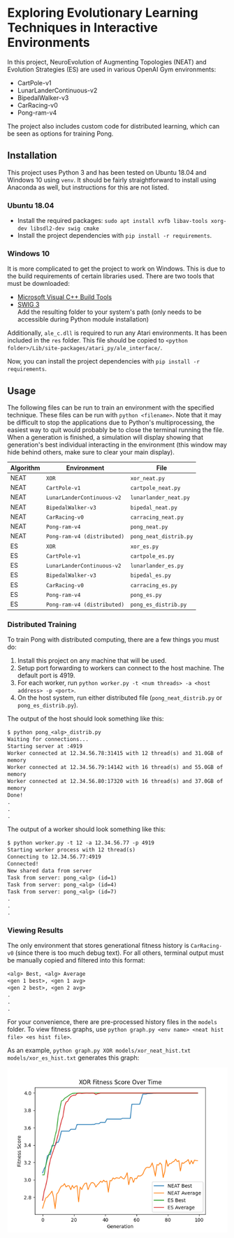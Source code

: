 # Exploring Evolutionary Learning Techniques in Interactive Environments 

In this project, NeuroEvolution of Augmenting Topologies (NEAT) and Evolution Strategies (ES) are used in various OpenAI Gym environments: 

* CartPole-v1
* LunarLanderContinuous-v2 
* BipedalWalker-v3
* CarRacing-v0
* Pong-ram-v4

The project also includes custom code for distributed learning, which can be seen as options for training Pong. 

## Installation

This project uses Python 3 and has been tested on Ubuntu 18.04 and Windows 10 using `venv`. It should be fairly straightforward to install using Anaconda as well, but instructions for this are not listed. 

### Ubuntu 18.04 

* Install the required packages: `sudo apt install xvfb libav-tools xorg-dev libsdl2-dev swig cmake` 
* Install the project dependencies with `pip install -r requirements`. 

### Windows 10 

It is more complicated to get the project to work on Windows. This is due to the build requirements of certain libraries used. There are two tools that must be downloaded: 

* [Microsoft Visual C++ Build Tools](https://visualstudio.microsoft.com/downloads/)
* [SWIG 3](https://sourceforge.net/projects/swig/files/swigwin/swigwin-3.0.12/)  
  Add the resulting folder to your system's path (only needs to be accessible during Python module installation)

Additionally, `ale_c.dll` is required to run any Atari environments. It has been included in the `res` folder. This file should be copied to `<python folder>/Lib/site-packages/atari_py/ale_interface/`. 

Now, you can install the project dependencies with `pip install -r requirements`. 

## Usage 

The following files can be run to train an environment with the specified technique. These files can be run with `python <filename>`. Note that it may be difficult to stop the applications due to Python's multiprocessing, the easiest way to quit would probably be to close the terminal running the file. When a generation is finished, a simulation will display showing that generation's best individual interacting in the environment (this window may hide behind others, make sure to clear your main display). 

| Algorithm | Environment | File | 
| --------- | ----------- | ---- |
| NEAT      | `XOR                      ` | `xor_neat.py         ` | 
| NEAT      | `CartPole-v1              ` | `cartpole_neat.py    ` | 
| NEAT      | `LunarLanderContinuous-v2 ` | `lunarlander_neat.py ` | 
| NEAT      | `BipedalWalker-v3         ` | `bipedal_neat.py     ` | 
| NEAT      | `CarRacing-v0             ` | `carracing_neat.py   ` | 
| NEAT      | `Pong-ram-v4              ` | `pong_neat.py        ` | 
| NEAT      | `Pong-ram-v4 (distributed)` | `pong_neat_distrib.py` | 
| ES        | `XOR                      ` | `xor_es.py           ` | 
| ES        | `CartPole-v1              ` | `cartpole_es.py      ` | 
| ES        | `LunarLanderContinuous-v2 ` | `lunarlander_es.py   ` | 
| ES        | `BipedalWalker-v3         ` | `bipedal_es.py       ` | 
| ES        | `CarRacing-v0             ` | `carracing_es.py     ` | 
| ES        | `Pong-ram-v4              ` | `pong_es.py          ` | 
| ES        | `Pong-ram-v4 (distributed)` | `pong_es_distrib.py  ` | 

### Distributed Training 

To train Pong with distributed computing, there are a few things you must do: 

1. Install this project on any machine that will be used. 
2. Setup port forwarding to workers can connect to the host machine. The default port is 4919. 
3. For each worker, run `python worker.py -t <num threads> -a <host address> -p <port>`. 
4. On the host system, run either distributed file (`pong_neat_distrib.py` or `pong_es_distrib.py`). 

The output of the host should look something like this: 
```
$ python pong_<alg>_distrib.py
Waiting for connections...
Starting server at :4919
Worker connected at 12.34.56.78:31415 with 12 thread(s) and 31.0GB of memory
Worker connected at 12.34.56.79:14142 with 16 thread(s) and 55.0GB of memory
Worker connected at 12.34.56.80:17320 with 16 thread(s) and 37.0GB of memory
Done!
.
.
.
```

The output of a worker should look something like this: 
```
$ python worker.py -t 12 -a 12.34.56.77 -p 4919
Starting worker process with 12 thread(s)
Connecting to 12.34.56.77:4919
Connected!
New shared data from server
Task from server: pong_<alg> (id=1)
Task from server: pong_<alg> (id=4)
Task from server: pong_<alg> (id=7)
.
.
.
```

### Viewing Results 

The only environment that stores generational fitness history is `CarRacing-v0` (since there is too much debug text). For all others, terminal output must be manually copied and filtered into this format: 
```
<alg> Best, <alg> Average
<gen 1 best>, <gen 1 avg>
<gen 2 best>, <gen 2 avg>
.
.
.
```
For your convenience, there are pre-processed history files in the `models` folder. To view fitness graphs, use `python graph.py <env name> <neat hist file> <es hist file>`. 

As an example, `python graph.py XOR models/xor_neat_hist.txt models/xor_es_hist.txt` generates this graph: 

![XOR Fitness Graph](graphs/xor.png)